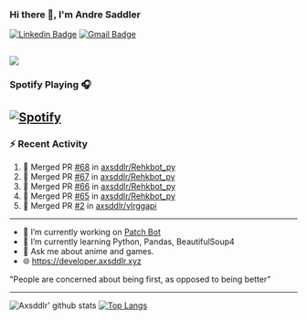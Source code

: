### Hi there 👋, I'm Andre Saddler
[![Linkedin Badge](https://img.shields.io/badge/-andrexsaddler-blue?style=flat-square&logo=Linkedin&logoColor=white&link=https://www.linkedin.com/in/andrexsaddler/)](https://www.linkedin.com/in/andrexsaddler/)
[![Gmail Badge](https://img.shields.io/badge/-contact@rehkloos.com-c14438?style=flat-square&logo=Gmail&logoColor=white&link=mailto:contact@rehkloos.com)](mailto:contact@rehkloos.com)

![](https://komarev.com/ghpvc/?username=axsddlr&color=dc143c)
---
### Spotify Playing 🎧

[![Spotify](https://novatorem.rehkloos.vercel.app/api/spotify)](https://open.spotify.com/user/Rehkloos)
---

### :zap: Recent Activity

<!--START_SECTION:activity-->
1. 🎉 Merged PR [#68](https://github.com/axsddlr/Rehkbot_py/pull/68) in [axsddlr/Rehkbot_py](https://github.com/axsddlr/Rehkbot_py)
2. 🎉 Merged PR [#67](https://github.com/axsddlr/Rehkbot_py/pull/67) in [axsddlr/Rehkbot_py](https://github.com/axsddlr/Rehkbot_py)
3. 🎉 Merged PR [#66](https://github.com/axsddlr/Rehkbot_py/pull/66) in [axsddlr/Rehkbot_py](https://github.com/axsddlr/Rehkbot_py)
4. 🎉 Merged PR [#65](https://github.com/axsddlr/Rehkbot_py/pull/65) in [axsddlr/Rehkbot_py](https://github.com/axsddlr/Rehkbot_py)
5. 🎉 Merged PR [#2](https://github.com/axsddlr/vlrggapi/pull/2) in [axsddlr/vlrggapi](https://github.com/axsddlr/vlrggapi)
<!--END_SECTION:activity-->

---

- 🔭 I’m currently working on [Patch Bot](https://github.com/axsddlr/patch_bot)
- 🌱 I’m currently learning Python, Pandas, BeautifulSoup4
- 💬 Ask me about anime and games.
- 🌐 https://developer.axsddlr.xyz

"People are concerned about being first, as opposed to being better"

---
![Axsddlr' github stats](https://github-readme-stats.vercel.app/api?username=axsddlr&count_private=true)
[![Top Langs](https://github-readme-stats.vercel.app/api/top-langs/?username=axsddlr&layout=compact)](https://github.com/anuraghazra/github-readme-stats)

